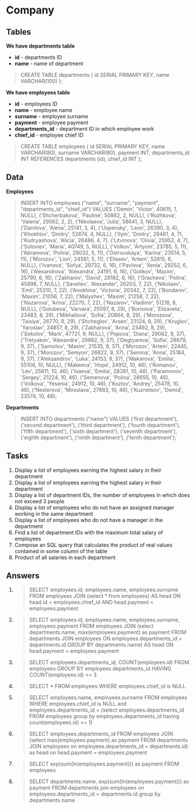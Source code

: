 # Company

## Tables

**We have departments table**

* **id** - departments ID
* **name** - name of department

> CREATE TABLE departments (
> id SERIAL PRIMARY KEY, 
> name VARCHAR(100)
> );

**We have employees table**

* **id** - employees ID
* **name** - employee name
* **surname** - employee surname
* **payment** - employee payment
* **departments_id** - department ID in which employee work
* **chief_id** - employee chief ID

> CREATE TABLE employees (
> id SERIAL PRIMARY KEY, 
> name VARCHAR(80), 
> surname VARCHAR(80), 
> payment INT, 
> departments_id INT REFERENCES departments (id), 
> chief_id INT
> );

## Data

**Employees**

> INSERT INTO employees ("name", "surname", "payment", "departments_id", "chief_id") 
> VALUES ('Demin', 'Victor', 40615, 1, NULL), 
> ('Shcherbakova', 'Pauline', 50862, 2, NULL), 
> ('Rozhkova', 'Valeria', 29562, 2, 2), 
> ('Nikolaeva', 'Julia', 58641, 3, NULL),
> ('Danilova', 'Alena', 25141, 3, 4),
> ('Uspensky', 'Leon', 26390, 3, 4),
> ('Khokhlov', 'Dmitry', 52674, 4, NULL),
> ('Ilyin', 'Dmitry', 29461, 4, 7),
> ('Kudryashova', 'Alicia', 26486, 4, 7),
> ('Litvinova', 'Olivia', 25952, 4, 7),
> ('Soloviev', 'Maria', 40749, 5, NULL),
> ('Volkov', 'Artyom', 23785, 5, 11),
> ('Abramova', 'Polina', 28032, 5, 11),
> ('Ostrovskaya', 'Karina', 23514, 5, 11),
> ('Morozov', 'Lion', 24581, 5, 11),
> ('Eliseev', 'Artem', 52615, 6, NULL),
> ('Ivanova', 'Sofya', 29732, 6, 16),
> ('Pavlova', 'Xenia', 29252, 6, 16),
> ('Alexandrova', 'Alexandra', 24191, 6, 16),
> ('Golikov', 'Maxim', 25790, 6, 16),
> ('Zakharov', 'David', 28182, 6, 16),
> ('Gracheva', 'Polina', 45898, 7, NULL),
> ('Saveliev', 'Alexander', 26203, 7, 22),
> ('Nikolaev', 'Emil', 25310, 7, 22),
> ('Anokhina', 'Victoria', 20342, 7, 22),
> ('Bondarev', 'Maxim', 21056, 7, 22),
> ('Malyshev', 'Maxim', 21258, 7, 22),
> ('Nazarova', 'Arina', 22270, 7, 22),
> ('Nazarov', 'Vladimir', 51218, 8, NULL),
> ('Golubeva', 'Varvara', 25097, 8, 29),
> ('Borisova', 'Elizaveta', 23483, 8, 29),
> ('Mikhailova', 'Sofia', 20864, 8, 29),
> ('Morozova', 'Taisiya', 26770, 8, 29),
> ('Shcheglov', 'Arsen', 23124, 8, 29),
> ('Kruglov', 'Yaroslav', 24857, 8, 29),
> ('Zakharova', 'Anna', 23492, 8, 29),
> ('Sokolov', 'Mark', 47721, 9, NULL),
> ('Popova', 'Diana', 29082, 9, 37),
> ('Tretyakov', 'Alexandra', 29882, 9, 37),
> ('Degtyareva', 'Sofia', 28679, 9, 37),
> ('Samoilov', 'Maxim', 21535, 9, 37),
> ('Morozov', 'Artem', 22445, 9, 37),
> ('Morozov', 'Semyon', 26822, 9, 37),
> ('Semina', 'Anna', 25184, 9, 37),
> ('Aleksandrov', 'Luka', 24153, 9, 37),
> ('Makarova', 'Emilia', 55106, 10, NULL),
> ('Makeeva', 'Hope', 24912, 10, 46),
> ('Romanov', 'Lev', 25811, 10, 46),
> ('Isaeva', 'Emilia', 28381, 10, 46),
> ('Paramonov', 'Sergey', 21224, 10, 46),
> ('Semenova', 'Polina', 28655, 10, 46),
> ('Volkova', 'Yesenia', 24912, 10, 46),
> ('Kozlov', 'Andrey', 25478, 10, 46),
> ('Nesterova', 'Miroslava', 27883, 10, 46),
> ('Kuznetsov', 'Demid', 23574, 10, 46);

**Departments**

> INSERT INTO departments ("name") 
> VALUES ('first department'), 
> ('second department'), 
> ('third department'), 
> ('fourth department'), 
> ('fifth department'), 
> ('sixth department'), 
> ('seventh department'), 
> ('eighth department'), 
> ('ninth department'), 
> ('tenth department');

## Tasks

1. Display a list of employees earning the highest salary in their department
2. Display a list of employees earning the highest salary in their department
3. Display a list of department IDs, the number of employees in which does not exceed 3 people
4. Display a list of employees who do not have an assigned manager working in the same department
5. Display a list of employees who do not have a manager in the department
6. Find a list of department IDs with the maximum total salary of employees
7. Compose an SQL query that calculates the product of real values contained in some column of the table
8. Product of all salaries in each department

## Answers

1. > SELECT employees.id, employees.name, employees.surname 
   > FROM employees 
   > JOIN (select * from employees) AS head ON head.id = employees.chief_id AND head.payment < employees.payment

2. > SELECT employees.id, employees.name, employees.surname, employees.payment 
   > FROM employees 
   > JOIN (select departments.name, max(employees.payment) as payment 
   > FROM departments 
   > JOIN employees ON employees.departments_id = departments.id GROUP BY departments.name) AS head ON  head.payment = employees.payment

3. > SELECT employees.departments_id, COUNT(employees.id)
   > FROM employees 
   > GROUP BY employees.departments_id 
   > HAVING COUNT(employees.id) <= 3

4. > SELECT *
   > FROM employees 
   > WHERE employees.chief_id is NULL

5. > SELECT employees.name, employees.surname 
   > FROM employees 
   > WHERE employees.chief_id is NULL and employees.departments_id = (select employees.departments_id 
   > FROM employees 
   > group by employees.departments_id 
   > having count(employees.id) <= 1)

6. > SELECT employees.departments_id
   > FROM employees
   > JOIN (select max(employees.payment) as payment
   > FROM departments
   > JOIN employees on employees.departments_id = departments.id) as head on  head.payment = employees.payment

7. > SELECT exp(sum(ln(employees.payment))) as payment
   > FROM employees

8. > SELECT departments.name, exp(sum(ln(employees.payment))) as payment
   > FROM departments
   > join employees on employees.departments_id = departments.id group by departments.name
